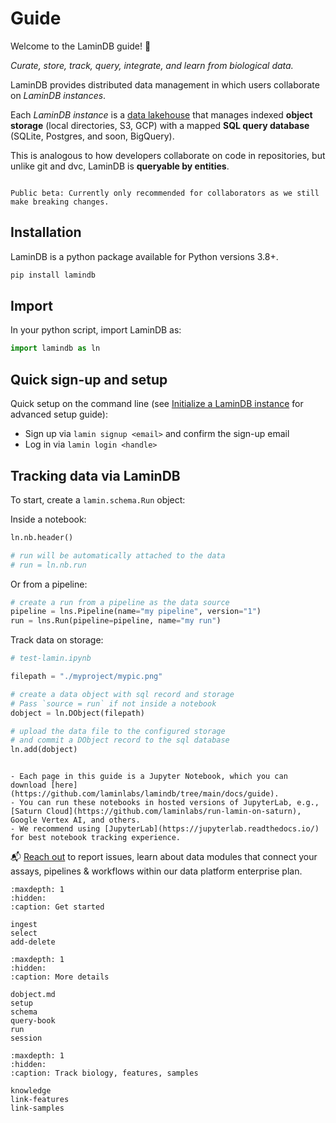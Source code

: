 # Guide

Welcome to the LaminDB guide! 👋

_Curate, store, track, query, integrate, and learn from biological data._

LaminDB provides distributed data management in which users collaborate on _LaminDB instances_.

Each _LaminDB instance_ is a [data lakehouse](https://www.databricks.com/glossary/data-lakehouse) that manages indexed **object storage** (local directories, S3, GCP) with a mapped **SQL query database** (SQLite, Postgres, and soon, BigQuery).

This is analogous to how developers collaborate on code in repositories, but unlike git and dvc, LaminDB is **queryable by entities**.

```{warning}

Public beta: Currently only recommended for collaborators as we still make breaking changes.

```

## Installation

LaminDB is a python package available for Python versions 3.8+.

```bash
pip install lamindb
```

## Import

In your python script, import LaminDB as:

```python
import lamindb as ln
```

## Quick sign-up and setup

Quick setup on the command line (see [Initialize a LaminDB instance](https://lamin.ai/docs/guide/setup) for advanced setup guide):

- Sign up via `lamin signup <email>` and confirm the sign-up email
- Log in via `lamin login <handle>`

## Tracking data via LaminDB

To start, create a `lamin.schema.Run` object:

Inside a notebook:

```python
ln.nb.header()

# run will be automatically attached to the data
# run = ln.nb.run
```

Or from a pipeline:

```python
# create a run from a pipeline as the data source
pipeline = lns.Pipeline(name="my pipeline", version="1")
run = lns.Run(pipeline=pipeline, name="my run")
```

Track data on storage:

```python
# test-lamin.ipynb

filepath = "./myproject/mypic.png"

# create a data object with sql record and storage
# Pass `source = run` if not inside a notebook
dobject = ln.DObject(filepath)

# upload the data file to the configured storage
# and commit a DObject record to the sql database
ln.add(dobject)
```

```{tip}

- Each page in this guide is a Jupyter Notebook, which you can download [here](https://github.com/laminlabs/lamindb/tree/main/docs/guide).
- You can run these notebooks in hosted versions of JupyterLab, e.g., [Saturn Cloud](https://github.com/laminlabs/run-lamin-on-saturn), Google Vertex AI, and others.
- We recommend using [JupyterLab](https://jupyterlab.readthedocs.io/) for best notebook tracking experience.

```

📬 [Reach out](https://lamin.ai/contact) to report issues, learn about data modules that connect your assays, pipelines & workflows within our data platform enterprise plan.

```{toctree}
:maxdepth: 1
:hidden:
:caption: Get started

ingest
select
add-delete
```

```{toctree}
:maxdepth: 1
:hidden:
:caption: More details

dobject.md
setup
schema
query-book
run
session
```

```{toctree}
:maxdepth: 1
:hidden:
:caption: Track biology, features, samples

knowledge
link-features
link-samples
```
